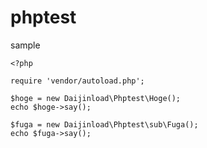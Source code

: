 # phptest

sample  

~~~~
<?php

require 'vendor/autoload.php';

$hoge = new Daijinload\Phptest\Hoge();
echo $hoge->say();

$fuga = new Daijinload\Phptest\sub\Fuga();
echo $fuga->say();
~~~~
